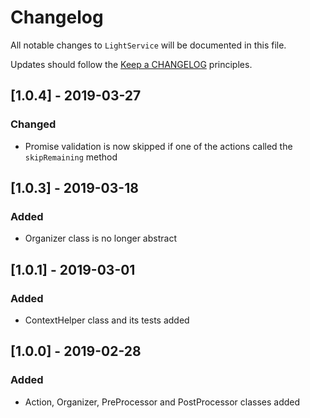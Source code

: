 # Changelog

All notable changes to `LightService` will be documented in this file.

Updates should follow the [Keep a CHANGELOG](http://keepachangelog.com/) principles.

## [1.0.4] - 2019-03-27

### Changed
- Promise validation is now skipped if one of the actions called the `skipRemaining` method

## [1.0.3] - 2019-03-18

### Added
- Organizer class is no longer abstract

## [1.0.1] - 2019-03-01

### Added
- ContextHelper class and its tests added

## [1.0.0] - 2019-02-28

### Added
- Action, Organizer, PreProcessor and PostProcessor classes added
